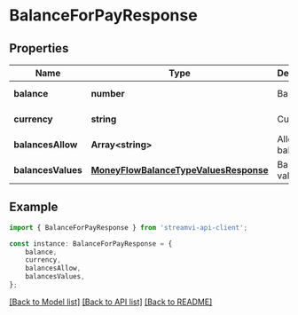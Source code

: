 # BalanceForPayResponse


## Properties

Name | Type | Description | Notes
------------ | ------------- | ------------- | -------------
**balance** | **number** | Balance | [default to undefined]
**currency** | **string** | Currency | [default to undefined]
**balancesAllow** | **Array&lt;string&gt;** | Allowed balances | [default to undefined]
**balancesValues** | [**MoneyFlowBalanceTypeValuesResponse**](MoneyFlowBalanceTypeValuesResponse.md) | Balances values | [default to undefined]

## Example

```typescript
import { BalanceForPayResponse } from 'streamvi-api-client';

const instance: BalanceForPayResponse = {
    balance,
    currency,
    balancesAllow,
    balancesValues,
};
```

[[Back to Model list]](../README.md#documentation-for-models) [[Back to API list]](../README.md#documentation-for-api-endpoints) [[Back to README]](../README.md)
